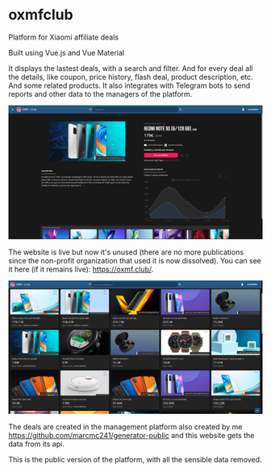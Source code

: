 # oxmfclub
Platform for Xiaomi affiliate deals

Built using Vue.js and Vue Material

It displays the lastest deals, with a search and filter. And for every deal all the details, like coupon, price history, flash deal, product description, etc. And some related products. It also integrates with Telegram bots to send reports and other data to the managers of the platform.

![img3](https://github.com/marcmc241/oxmf.club-public/blob/main/readme_img/img3.png)

The website is live but now it's unused (there are no more publications since the non-profit organization that used it is now dissolved). You can see it here (if it remains live): https://oxmf.club/.

![img4](https://github.com/marcmc241/oxmf.club-public/blob/main/readme_img/img4.png)

The deals are created in the management platform also created by me https://github.com/marcmc241/generator-public and this website gets the data from its api.

This is the public version of the platform, with all the sensible data removed.